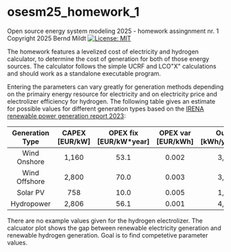 # osesm25_homework_1
Open source energy system modeling 2025 - homework assingnment nr. 1
Copyright 2025 Bernd Mildt
[![License: MIT](https://img.shields.io/badge/License-MIT-yellow.svg)](https://opensource.org/licenses/MIT)

The homework features a levelized cost of electricity and hydrogen calculator, to determine the cost of generation for both of those energy sources.
The calculator follows the simple UCRF and LCO"X" calculations and should work as a standalone executable program.

Entering the parameters can vary greatly for generation methods depending on the primairy energy resource for electricity and on electricity price and electrolizer efficiency for hydrogen.
The following table gives an estimate for possible values for different generation types based on the [IRENA renewable power generation report 2023](https://www.irena.org/Publications/2024/Sep/Renewable-Power-Generation-Costs-in-2023):

| Generation Type | CAPEX [EUR/kW] | OPEX fix [EUR/kW*year] | OPEX var [EUR/kWh] | Output [kWh/year*kW] | LCOE [EUR/kWh] |
|:--------------:|:--------------:|:------------------------:|:-----------------------:|:------------------------:|:--------------:|
|  Wind Onshore  |      1,160     |           53.1           |          0.002          |           3,154          |      0.033     |
|  Wind Offshore |      2,800     |           70.0           |          0.003          |           3,596          |      0.075     |
|    Solar PV    |       758      |           10.0           |          0.005          |           1,402          |      0.044     |
|   Hydropower   |      2,806     |           56.1           |          0.001          |           4,645          |      0.057     |

There are no example values given for the hydrogen electrolizer.
The calcuator plot shows the gap between renewable electricity generation and renewable hydrogen generation.
Goal is to find competetive parameter values.

